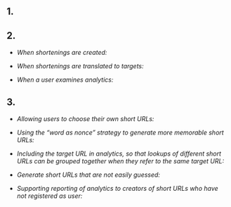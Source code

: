## 1.

## 2.

- _When shortenings are created:_

- _When shortenings are translated to targets:_

- _When a user examines analytics:_


## 3.

- _Allowing users to choose their own short URLs:_

- _Using the “word as nonce” strategy to generate more memorable short URLs:_

- _Including the target URL in analytics, so that lookups of different short URLs can be grouped together when they refer to the same target URL:_

- _Generate short URLs that are not easily guessed:_

- _Supporting reporting of analytics to creators of short URLs who have not registered as user:_
